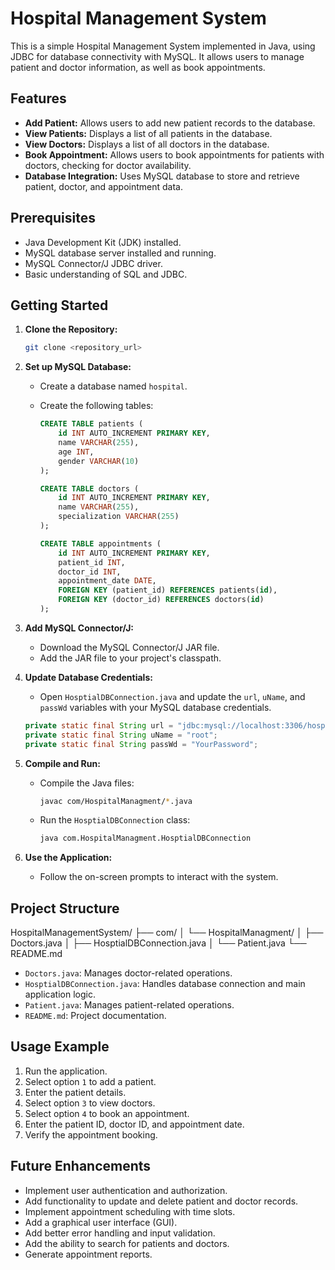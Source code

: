 # Hospital Management System

This is a simple Hospital Management System implemented in Java, using JDBC for database connectivity with MySQL. It allows users to manage patient and doctor information, as well as book appointments.

## Features

-   **Add Patient:** Allows users to add new patient records to the database.
-   **View Patients:** Displays a list of all patients in the database.
-   **View Doctors:** Displays a list of all doctors in the database.
-   **Book Appointment:** Allows users to book appointments for patients with doctors, checking for doctor availability.
-   **Database Integration:** Uses MySQL database to store and retrieve patient, doctor, and appointment data.

## Prerequisites

-   Java Development Kit (JDK) installed.
-   MySQL database server installed and running.
-   MySQL Connector/J JDBC driver.
-   Basic understanding of SQL and JDBC.

## Getting Started

1.  **Clone the Repository:**

    ```bash
    git clone <repository_url>
    ```

2.  **Set up MySQL Database:**

    -   Create a database named `hospital`.
    -   Create the following tables:

        ```sql
        CREATE TABLE patients (
            id INT AUTO_INCREMENT PRIMARY KEY,
            name VARCHAR(255),
            age INT,
            gender VARCHAR(10)
        );

        CREATE TABLE doctors (
            id INT AUTO_INCREMENT PRIMARY KEY,
            name VARCHAR(255),
            specialization VARCHAR(255)
        );

        CREATE TABLE appointments (
            id INT AUTO_INCREMENT PRIMARY KEY,
            patient_id INT,
            doctor_id INT,
            appointment_date DATE,
            FOREIGN KEY (patient_id) REFERENCES patients(id),
            FOREIGN KEY (doctor_id) REFERENCES doctors(id)
        );
        ```

3.  **Add MySQL Connector/J:**

    -   Download the MySQL Connector/J JAR file.
    -   Add the JAR file to your project's classpath.

4.  **Update Database Credentials:**

    -   Open `HosptialDBConnection.java` and update the `url`, `uName`, and `passWd` variables with your MySQL database credentials.

    ```java
    private static final String url = "jdbc:mysql://localhost:3306/hospital";
    private static final String uName = "root";
    private static final String passWd = "YourPassword";
    ```

5.  **Compile and Run:**

    -   Compile the Java files:

        ```bash
        javac com/HospitalManagment/*.java
        ```

    -   Run the `HosptialDBConnection` class:

        ```bash
        java com.HospitalManagment.HosptialDBConnection
        ```

6.  **Use the Application:**

    -   Follow the on-screen prompts to interact with the system.

## Project Structure
HospitalManagementSystem/
├── com/
│   └── HospitalManagment/
│       ├── Doctors.java
│       ├── HosptialDBConnection.java
│       └── Patient.java
└── README.md

-   `Doctors.java`: Manages doctor-related operations.
-   `HosptialDBConnection.java`: Handles database connection and main application logic.
-   `Patient.java`: Manages patient-related operations.
-   `README.md`: Project documentation.

## Usage Example

1.  Run the application.
2.  Select option `1` to add a patient.
3.  Enter the patient details.
4.  Select option `3` to view doctors.
5.  Select option `4` to book an appointment.
6.  Enter the patient ID, doctor ID, and appointment date.
7.  Verify the appointment booking.

## Future Enhancements

-   Implement user authentication and authorization.
-   Add functionality to update and delete patient and doctor records.
-   Implement appointment scheduling with time slots.
-   Add a graphical user interface (GUI).
-   Add better error handling and input validation.
-   Add the ability to search for patients and doctors.
-   Generate appointment reports.
